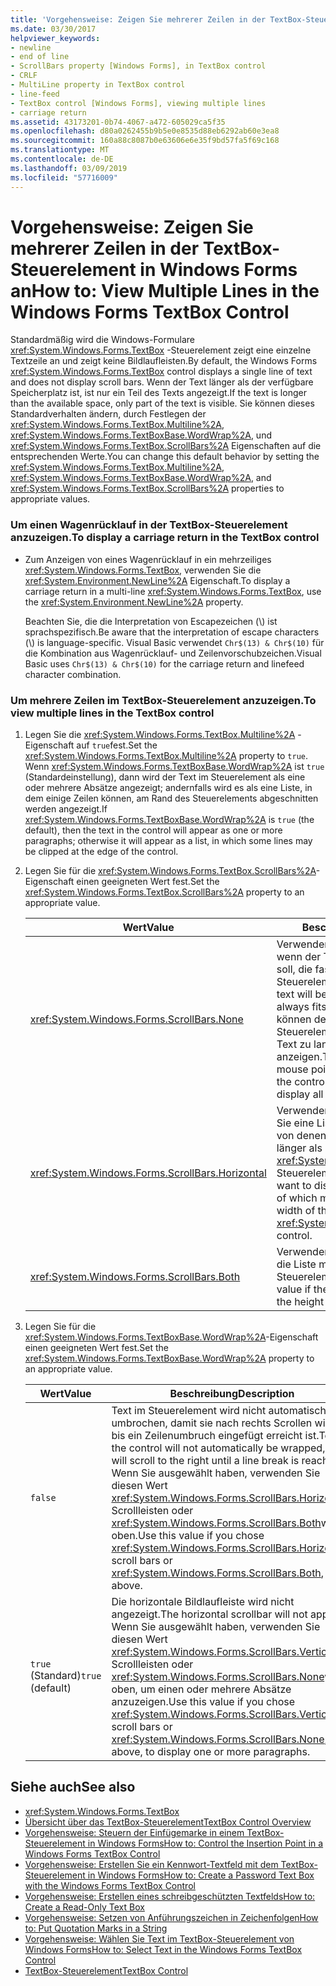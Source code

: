 ```yaml
---
title: 'Vorgehensweise: Zeigen Sie mehrerer Zeilen in der TextBox-Steuerelement in Windows Forms an'
ms.date: 03/30/2017
helpviewer_keywords:
- newline
- end of line
- ScrollBars property [Windows Forms], in TextBox control
- CRLF
- MultiLine property in TextBox control
- line-feed
- TextBox control [Windows Forms], viewing multiple lines
- carriage return
ms.assetid: 43173201-0b74-4067-a472-605029ca5f35
ms.openlocfilehash: d80a0262455b9b5e0e8535d88eb6292ab60e3ea8
ms.sourcegitcommit: 160a88c8087b0e63606e6e35f9bd57fa5f69c168
ms.translationtype: MT
ms.contentlocale: de-DE
ms.lasthandoff: 03/09/2019
ms.locfileid: "57716009"
---
```

# <a name="how-to-view-multiple-lines-in-the-windows-forms-textbox-control"></a><span data-ttu-id="3bee8-102">Vorgehensweise: Zeigen Sie mehrerer Zeilen in der TextBox-Steuerelement in Windows Forms an</span><span class="sxs-lookup"><span data-stu-id="3bee8-102">How to: View Multiple Lines in the Windows Forms TextBox Control</span></span>
<span data-ttu-id="3bee8-103">Standardmäßig wird die Windows-Formulare <xref:System.Windows.Forms.TextBox> -Steuerelement zeigt eine einzelne Textzeile an und zeigt keine Bildlaufleisten.</span><span class="sxs-lookup"><span data-stu-id="3bee8-103">By default, the Windows Forms <xref:System.Windows.Forms.TextBox> control displays a single line of text and does not display scroll bars.</span></span> <span data-ttu-id="3bee8-104">Wenn der Text länger als der verfügbare Speicherplatz ist, ist nur ein Teil des Texts angezeigt.</span><span class="sxs-lookup"><span data-stu-id="3bee8-104">If the text is longer than the available space, only part of the text is visible.</span></span> <span data-ttu-id="3bee8-105">Sie können dieses Standardverhalten ändern, durch Festlegen der <xref:System.Windows.Forms.TextBox.Multiline%2A>, <xref:System.Windows.Forms.TextBoxBase.WordWrap%2A>, und <xref:System.Windows.Forms.TextBox.ScrollBars%2A> Eigenschaften auf die entsprechenden Werte.</span><span class="sxs-lookup"><span data-stu-id="3bee8-105">You can change this default behavior by setting the <xref:System.Windows.Forms.TextBox.Multiline%2A>, <xref:System.Windows.Forms.TextBoxBase.WordWrap%2A>, and <xref:System.Windows.Forms.TextBox.ScrollBars%2A> properties to appropriate values.</span></span>  
  
### <a name="to-display-a-carriage-return-in-the-textbox-control"></a><span data-ttu-id="3bee8-106">Um einen Wagenrücklauf in der TextBox-Steuerelement anzuzeigen.</span><span class="sxs-lookup"><span data-stu-id="3bee8-106">To display a carriage return in the TextBox control</span></span>  
  
-   <span data-ttu-id="3bee8-107">Zum Anzeigen von eines Wagenrücklauf in ein mehrzeiliges <xref:System.Windows.Forms.TextBox>, verwenden Sie die <xref:System.Environment.NewLine%2A> Eigenschaft.</span><span class="sxs-lookup"><span data-stu-id="3bee8-107">To display a carriage return in a multi-line <xref:System.Windows.Forms.TextBox>, use the <xref:System.Environment.NewLine%2A> property.</span></span>  
  
     <span data-ttu-id="3bee8-108">Beachten Sie, die die Interpretation von Escapezeichen (\\) ist sprachspezifisch.</span><span class="sxs-lookup"><span data-stu-id="3bee8-108">Be aware that the interpretation of escape characters (\\) is language-specific.</span></span> <span data-ttu-id="3bee8-109">Visual Basic verwendet `Chr$(13) & Chr$(10)` für die Kombination aus Wagenrücklauf- und Zeilenvorschubzeichen.</span><span class="sxs-lookup"><span data-stu-id="3bee8-109">Visual Basic uses `Chr$(13) & Chr$(10)` for the carriage return and linefeed character combination.</span></span>  
  
### <a name="to-view-multiple-lines-in-the-textbox-control"></a><span data-ttu-id="3bee8-110">Um mehrere Zeilen im TextBox-Steuerelement anzuzeigen.</span><span class="sxs-lookup"><span data-stu-id="3bee8-110">To view multiple lines in the TextBox control</span></span>  
  
1.  <span data-ttu-id="3bee8-111">Legen Sie die <xref:System.Windows.Forms.TextBox.Multiline%2A> -Eigenschaft auf `true`fest.</span><span class="sxs-lookup"><span data-stu-id="3bee8-111">Set the <xref:System.Windows.Forms.TextBox.Multiline%2A> property to `true`.</span></span> <span data-ttu-id="3bee8-112">Wenn <xref:System.Windows.Forms.TextBoxBase.WordWrap%2A> ist `true` (Standardeinstellung), dann wird der Text im Steuerelement als eine oder mehrere Absätze angezeigt; andernfalls wird es als eine Liste, in dem einige Zeilen können, am Rand des Steuerelements abgeschnitten werden angezeigt.</span><span class="sxs-lookup"><span data-stu-id="3bee8-112">If <xref:System.Windows.Forms.TextBoxBase.WordWrap%2A> is `true` (the default), then the text in the control will appear as one or more paragraphs; otherwise it will appear as a list, in which some lines may be clipped at the edge of the control.</span></span>  
  
2.  <span data-ttu-id="3bee8-113">Legen Sie für die <xref:System.Windows.Forms.TextBox.ScrollBars%2A>-Eigenschaft einen geeigneten Wert fest.</span><span class="sxs-lookup"><span data-stu-id="3bee8-113">Set the <xref:System.Windows.Forms.TextBox.ScrollBars%2A> property to an appropriate value.</span></span>  
  
    |<span data-ttu-id="3bee8-114">Wert</span><span class="sxs-lookup"><span data-stu-id="3bee8-114">Value</span></span>|<span data-ttu-id="3bee8-115">Beschreibung</span><span class="sxs-lookup"><span data-stu-id="3bee8-115">Description</span></span>|  
    |-----------|-----------------|  
    |<xref:System.Windows.Forms.ScrollBars.None>|<span data-ttu-id="3bee8-116">Verwenden Sie diesen Wert aus, wenn der Text eines Absatzes sein soll, die fast immer passt das Steuerelement.</span><span class="sxs-lookup"><span data-stu-id="3bee8-116">Use this value if the text will be a paragraph that almost always fits the control.</span></span> <span data-ttu-id="3bee8-117">Benutzer können den Mauszeiger auf das Steuerelement bewegen, wenn der Text zu lang, um alle auf einmal anzeigen.</span><span class="sxs-lookup"><span data-stu-id="3bee8-117">The user can use the mouse pointer to move around inside the control if the text is too long to display all at once.</span></span>|  
    |<xref:System.Windows.Forms.ScrollBars.Horizontal>|<span data-ttu-id="3bee8-118">Verwenden Sie diesen Wert sollten Sie eine Liste der Zeilen anzuzeigen, von denen einige möglicherweise länger als die Breite der <xref:System.Windows.Forms.TextBox> Steuerelement.</span><span class="sxs-lookup"><span data-stu-id="3bee8-118">Use this value if you want to display a list of lines, some of which may be longer than the width of the <xref:System.Windows.Forms.TextBox> control.</span></span>|  
    |<xref:System.Windows.Forms.ScrollBars.Both>|<span data-ttu-id="3bee8-119">Verwenden Sie diesen Wert, wenn die Liste mehr als die Höhe des Steuerelements sein kann.</span><span class="sxs-lookup"><span data-stu-id="3bee8-119">Use this value if the list may be longer than the height of the control.</span></span>|  
  
3.  <span data-ttu-id="3bee8-120">Legen Sie für die <xref:System.Windows.Forms.TextBoxBase.WordWrap%2A>-Eigenschaft einen geeigneten Wert fest.</span><span class="sxs-lookup"><span data-stu-id="3bee8-120">Set the <xref:System.Windows.Forms.TextBoxBase.WordWrap%2A> property to an appropriate value.</span></span>  
  
    |<span data-ttu-id="3bee8-121">Wert</span><span class="sxs-lookup"><span data-stu-id="3bee8-121">Value</span></span>|<span data-ttu-id="3bee8-122">Beschreibung</span><span class="sxs-lookup"><span data-stu-id="3bee8-122">Description</span></span>|  
    |-----------|-----------------|  
    |`false`|<span data-ttu-id="3bee8-123">Text im Steuerelement wird nicht automatisch umbrochen, damit sie nach rechts Scrollen wird, bis ein Zeilenumbruch eingefügt erreicht ist.</span><span class="sxs-lookup"><span data-stu-id="3bee8-123">Text in the control will not automatically be wrapped, so it will scroll to the right until a line break is reached.</span></span> <span data-ttu-id="3bee8-124">Wenn Sie ausgewählt haben, verwenden Sie diesen Wert <xref:System.Windows.Forms.ScrollBars.Horizontal> Scrollleisten oder <xref:System.Windows.Forms.ScrollBars.Both>weiter oben.</span><span class="sxs-lookup"><span data-stu-id="3bee8-124">Use this value if you chose <xref:System.Windows.Forms.ScrollBars.Horizontal> scroll bars or <xref:System.Windows.Forms.ScrollBars.Both>, above.</span></span>|  
    |<span data-ttu-id="3bee8-125">`true` (Standard)</span><span class="sxs-lookup"><span data-stu-id="3bee8-125">`true` (default)</span></span>|<span data-ttu-id="3bee8-126">Die horizontale Bildlaufleiste wird nicht angezeigt.</span><span class="sxs-lookup"><span data-stu-id="3bee8-126">The horizontal scrollbar will not appear.</span></span> <span data-ttu-id="3bee8-127">Wenn Sie ausgewählt haben, verwenden Sie diesen Wert <xref:System.Windows.Forms.ScrollBars.Vertical> Scrollleisten oder <xref:System.Windows.Forms.ScrollBars.None>weiter oben, um einen oder mehrere Absätze anzuzeigen.</span><span class="sxs-lookup"><span data-stu-id="3bee8-127">Use this value if you chose <xref:System.Windows.Forms.ScrollBars.Vertical> scroll bars or <xref:System.Windows.Forms.ScrollBars.None>, above, to display one or more paragraphs.</span></span>|  
  
## <a name="see-also"></a><span data-ttu-id="3bee8-128">Siehe auch</span><span class="sxs-lookup"><span data-stu-id="3bee8-128">See also</span></span>
- <xref:System.Windows.Forms.TextBox>
- [<span data-ttu-id="3bee8-129">Übersicht über das TextBox-Steuerelement</span><span class="sxs-lookup"><span data-stu-id="3bee8-129">TextBox Control Overview</span></span>](textbox-control-overview-windows-forms.md)
- [<span data-ttu-id="3bee8-130">Vorgehensweise: Steuern der Einfügemarke in einem TextBox-Steuerelement in Windows Forms</span><span class="sxs-lookup"><span data-stu-id="3bee8-130">How to: Control the Insertion Point in a Windows Forms TextBox Control</span></span>](how-to-control-the-insertion-point-in-a-windows-forms-textbox-control.md)
- [<span data-ttu-id="3bee8-131">Vorgehensweise: Erstellen Sie ein Kennwort-Textfeld mit dem TextBox-Steuerelement in Windows Forms</span><span class="sxs-lookup"><span data-stu-id="3bee8-131">How to: Create a Password Text Box with the Windows Forms TextBox Control</span></span>](how-to-create-a-password-text-box-with-the-windows-forms-textbox-control.md)
- [<span data-ttu-id="3bee8-132">Vorgehensweise: Erstellen eines schreibgeschützten Textfelds</span><span class="sxs-lookup"><span data-stu-id="3bee8-132">How to: Create a Read-Only Text Box</span></span>](how-to-create-a-read-only-text-box-windows-forms.md)
- [<span data-ttu-id="3bee8-133">Vorgehensweise: Setzen von Anführungszeichen in Zeichenfolgen</span><span class="sxs-lookup"><span data-stu-id="3bee8-133">How to: Put Quotation Marks in a String</span></span>](how-to-put-quotation-marks-in-a-string-windows-forms.md)
- [<span data-ttu-id="3bee8-134">Vorgehensweise: Wählen Sie Text im TextBox-Steuerelement von Windows Forms</span><span class="sxs-lookup"><span data-stu-id="3bee8-134">How to: Select Text in the Windows Forms TextBox Control</span></span>](how-to-select-text-in-the-windows-forms-textbox-control.md)
- [<span data-ttu-id="3bee8-135">TextBox-Steuerelement</span><span class="sxs-lookup"><span data-stu-id="3bee8-135">TextBox Control</span></span>](textbox-control-windows-forms.md)
